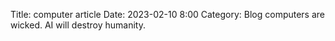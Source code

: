 Title: computer article
Date: 2023-02-10 8:00
Category: Blog
computers are wicked. AI will destroy humanity. 